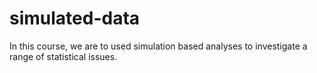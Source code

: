 # simulated-data
In this course, we are to used simulation based analyses to investigate a range of statistical issues.
